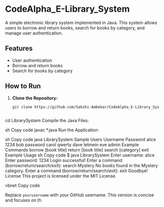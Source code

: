 # CodeAlpha_E-Library_System
A simple electronic library system implemented in Java. This system allows users to borrow and return books, search for books by category, and manage user authentication.

## Features

- User authentication
- Borrow and return books
- Search for books by category

## How to Run

1. **Clone the Repository:**
   ```sh
   git clone https://github.com/Sakshi-Ambekar/CodeAlpha_E-Library_System.git



cd LibrarySystem
Compile the Java Files:

sh
Copy code
javac *.java
Run the Application:

sh
Copy code
java LibrarySystem
Sample Users
Username	Password
alice	1234
bob	password
carol	qwerty
dave	letmein
eve	admin
Example Commands
borrow [book title]
return [book title]
search [category]
exit
Example Usage
sh
Copy code
$ java LibrarySystem
Enter username: alice
Enter password: 1234
Login successful!
Enter a command (borrow/return/search/exit): search Mystery
No books found in the Mystery category.
Enter a command (borrow/return/search/exit): exit
Goodbye!
License
This project is licensed under the MIT License.

vbnet
Copy code

Replace `yourusername` with your GitHub username. This version is concise and focuses on th
